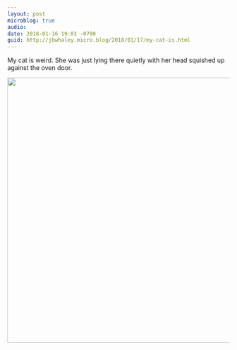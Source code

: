 ```yaml
---
layout: post
microblog: true
audio: 
date: 2018-01-16 19:03 -0700
guid: http://jbwhaley.micro.blog/2018/01/17/my-cat-is.html
---
```

My cat is weird. She was just lying there quietly with her head squished up against the oven door.

<img src="http://www.jarrodwhaley.com/uploads/2018/dcb320cb36.jpg" width="600" height="600" />
